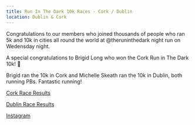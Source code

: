 ```yaml
---
title: Run In The Dark 10k Races - Cork / Dublin
location: Dublin & Cork
---
```


Congratulations to our members who joined thousands of people who ran 5k and 10k in cities all round the world at @theruninthedark night run on Wedensday night.

A special congratulations to Brigid Long who won the Cork Run in The Dark 10k! 🥇

Brigid ran the 10k in Cork and Michelle Skeath ran the 10k in Dublin, both running PBs. Fantastic running!

<a href="https://www.sportsplits.com/races/run-in-the-dark-cork-2023-2023/" target="_blank" rel="noopener noreferrer">Cork Race Results</a>

<a href="https://www.sportsplits.com/races/run-in-the-dark-dublin-2023/" target="_blank" rel="noopener noreferrer">Dublin Race Results</a>

<a href="https://www.instagram.com/p/CzwaiuhLnzU/" target="_blank" rel="noopener noreferrer">Instagram</a>



